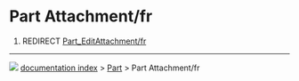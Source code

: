 # Part Attachment/fr
1.  REDIRECT [Part_EditAttachment/fr](Part_EditAttachment/fr.md)



---
![](images/Right_arrow.png) [documentation index](../README.md) > [Part](Part_Workbench.md) > Part Attachment/fr
